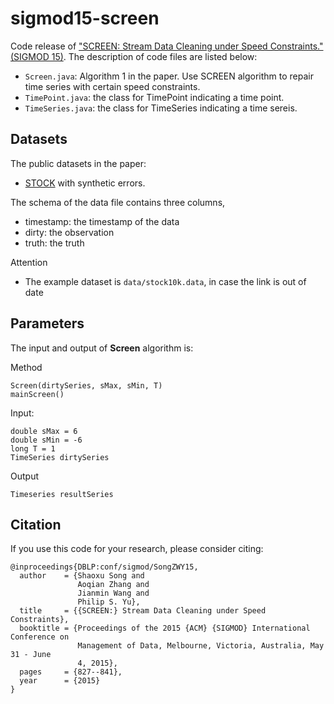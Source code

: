 # sigmod15-screen
Code release of ["SCREEN: Stream Data Cleaning under Speed Constraints." (SIGMOD 15)](https://dl.acm.org/citation.cfm?doid=2723372.2723730).
The description of code files are listed below:

- `Screen.java`: Algorithm 1 in the paper. Use SCREEN algorithm to repair time series with certain speed constraints.
- `TimePoint.java`: the class for TimePoint indicating a time point.
- `TimeSeries.java`: the class for TimeSeries indicating a time sereis.

Datasets
----------
The public datasets in the paper:

- [STOCK](http://finance.yahoo.com/q/hp?s=AIP.L+Historical+Prices) with synthetic errors.

The schema of the data file contains three columns, 

- timestamp: the timestamp of the data
- dirty: the observation
- truth: the truth

Attention

- The example dataset is `data/stock10k.data`, in case the link is out of date

Parameters
----------
The input and output of **Screen** algorithm is:

Method

```
Screen(dirtySeries, sMax, sMin, T)
mainScreen()
```

Input:

```
double sMax = 6
double sMin = -6
long T = 1
TimeSeries dirtySeries
```

Output

```
Timeseries resultSeries
```

Citation
----------
If you use this code for your research, please consider citing:

```
@inproceedings{DBLP:conf/sigmod/SongZWY15,
  author    = {Shaoxu Song and
               Aoqian Zhang and
               Jianmin Wang and
               Philip S. Yu},
  title     = {{SCREEN:} Stream Data Cleaning under Speed Constraints},
  booktitle = {Proceedings of the 2015 {ACM} {SIGMOD} International Conference on
               Management of Data, Melbourne, Victoria, Australia, May 31 - June
               4, 2015},
  pages     = {827--841},
  year      = {2015}
}
```
